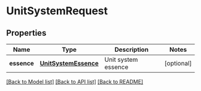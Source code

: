 # UnitSystemRequest

## Properties
Name | Type | Description | Notes
------------ | ------------- | ------------- | -------------
**essence** | [**UnitSystemEssence**](UnitSystemEssence.md) | Unit system essence | [optional] 

[[Back to Model list]](../README.md#documentation-for-models) [[Back to API list]](../README.md#documentation-for-api-endpoints) [[Back to README]](../README.md)



